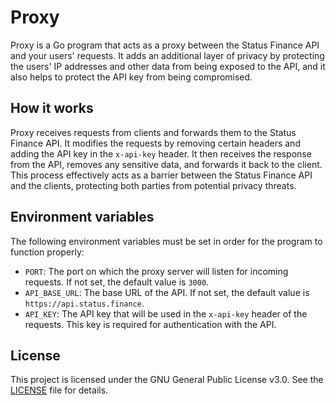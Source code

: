 # Proxy

Proxy is a Go program that acts as a proxy between the Status Finance API and your users' requests. It adds an additional layer of privacy by protecting the users' IP addresses and other data from being exposed to the API, and it also helps to protect the API key from being compromised.

## How it works

Proxy receives requests from clients and forwards them to the Status Finance API. It modifies the requests by removing certain headers and adding the API key in the `x-api-key` header. It then receives the response from the API, removes any sensitive data, and forwards it back to the client. This process effectively acts as a barrier between the Status Finance API and the clients, protecting both parties from potential privacy threats.

## Environment variables

The following environment variables must be set in order for the program to function properly:

- `PORT`: The port on which the proxy server will listen for incoming requests. If not set, the default value is `3000`.
- `API_BASE_URL`: The base URL of the API. If not set, the default value is `https://api.status.finance`.
- `API_KEY`: The API key that will be used in the `x-api-key` header of the requests. This key is required for authentication with the API.

## License

This project is licensed under the GNU General Public License v3.0. See the [LICENSE](LICENSE) file for details.
